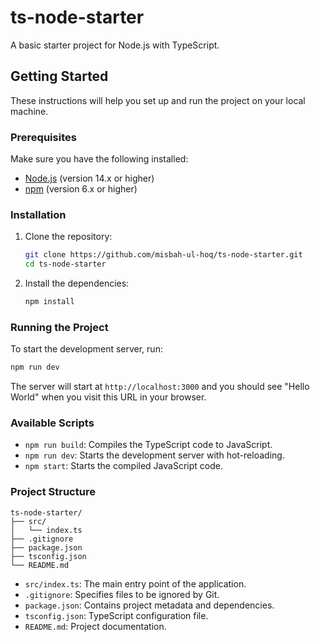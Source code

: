 # ts-node-starter

A basic starter project for Node.js with TypeScript.

## Getting Started

These instructions will help you set up and run the project on your local machine.

### Prerequisites

Make sure you have the following installed:

- [Node.js](https://nodejs.org/) (version 14.x or higher)
- [npm](https://www.npmjs.com/) (version 6.x or higher)

### Installation

1. Clone the repository:

   ```sh
   git clone https://github.com/misbah-ul-hoq/ts-node-starter.git
   cd ts-node-starter
   ```

2. Install the dependencies:
   ```sh
   npm install
   ```

### Running the Project

To start the development server, run:

```sh
npm run dev
```

The server will start at `http://localhost:3000` and you should see "Hello World" when you visit this URL in your browser.

### Available Scripts

- `npm run build`: Compiles the TypeScript code to JavaScript.
- `npm run dev`: Starts the development server with hot-reloading.
- `npm start`: Starts the compiled JavaScript code.

### Project Structure

```
ts-node-starter/
├── src/
│   └── index.ts
├── .gitignore
├── package.json
├── tsconfig.json
└── README.md
```

- `src/index.ts`: The main entry point of the application.
- `.gitignore`: Specifies files to be ignored by Git.
- `package.json`: Contains project metadata and dependencies.
- `tsconfig.json`: TypeScript configuration file.
- `README.md`: Project documentation.
